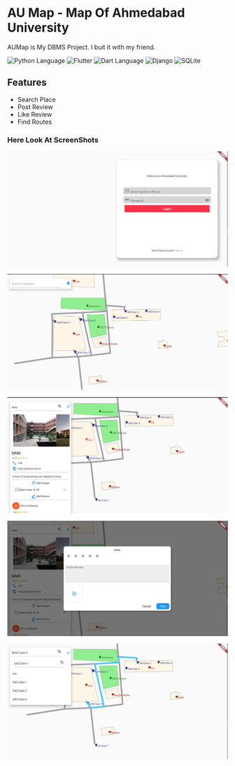 # **AU Map** - Map Of Ahmedabad University
AUMap is My DBMS Project. I buit it with my friend.

![Python Language](https://img.shields.io/badge/Python-3776AB?style=for-the-badge&logo=python&logoColor=white) ![Flutter](https://img.shields.io/badge/Flutter-02569B?style=for-the-badge&logo=flutter&logoColor=white) ![Dart Language](https://img.shields.io/badge/Dart-0175C2?style=for-the-badge&logo=dart&logoColor=white) ![Django](https://img.shields.io/badge/Django-092E20?style=for-the-badge&logo=django&logoColor=white) ![SQLite](https://img.shields.io/badge/SQLite-07405E?style=for-the-badge&logo=sqlite&logoColor=white) 



## Features
* Search Place
* Post Review
* Like Review
* Find Routes

### Here Look At ScreenShots  

![Login Screen](image/signup.png)

![Home Screen](image/home.png)

![Search Screen](image/search-result.png)

![Review-Post Screen](image/review-post.png)


![Route Find Screen](image/route.png)